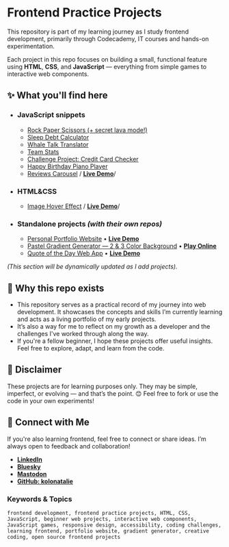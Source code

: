 # Frontend Practice Projects
 
This repository is part of my learning journey as I study frontend development, primarily through Codecademy, IT courses and hands-on experimentation.

Each project in this repo focuses on building a small, functional feature using **HTML**, **CSS**, and **JavaScript** — everything from simple games to interactive web components.


## ✨ What you'll find here

- ### JavaScript snippets

  -  [Rock Paper Scissors (+ secret lava mode!)](/Projects/Rock-Paper-or-Scissors-JS/)
  -  [Sleep Debt Calculator](/Projects/Sleep-Debt-Calculator/)
  -  [Whale Talk Translator](/Projects/Whale-Talk-Translator-JS/)
  -  [Team Stats](/Projects/Team-Stats-JS/)
  -  [Challenge Project: Credit Card Checker](/Projects/Challenge-Project-Credit-Card-Checker/)
  -  [Happy Birthday Piano Player](/Projects/Happy-Birthday-Piano-Player/)
  -  [Reviews Carousel](/Projects/Reviews/) / **[Live Demo](https://codepen.io/kolonatalie/pen/empVQay)**/

- ### HTML&CSS

  -  [Image Hover Effect](/Projects/Image-hover-effect-CSS/)  / **[Live Demo](https://codepen.io/kolonatalie/pen/RNWxMBw)**/


- ### Standalone projects *(with their own repos)*
  - [Personal Portfolio Website](https://github.com/kolonatalie/portfolio) • **[Live Demo](https://kolonatalie.github.io/portfolio/)**
  - [Pastel Gradient Generator — 2 & 3 Color Background](https://github.com/kolonatalie/pastel-gradient-generator) • **[Play Online](https://kolonatalie.github.io/pastel-gradient-generator/)**
  - [Quote of the Day Web App](https://github.com/kolonatalie/quote-of-the-day) • **[Live Demo](https://kolonatalie.github.io/quote-of-the-day/)**

*(This section will be dynamically updated as I add projects).*


## 📁 Why this repo exists

-  This repository serves as a practical record of my journey into web development. It showcases the concepts and skills I’m currently learning and acts as a living portfolio of my early projects.
-  It’s also a way for me to reflect on my growth as a developer and the challenges I've worked through along the way.
-  If you're a fellow beginner, I hope these projects offer useful insights. Feel free to explore, adapt, and learn from the code.


## 📌 Disclaimer

These projects are for learning purposes only. They may be simple, imperfect, or evolving — and that’s the point. 😊
Feel free to fork or use the code in your own experiments!


## 🔗 Connect with Me

If you're also learning frontend, feel free to connect or share ideas. I’m always open to feedback and collaboration!

- **[LinkedIn](https://www.linkedin.com/in/kolonatalie/)**
- **[Bluesky](https://bsky.app/profile/kolonatalie.bsky.social)**
- **[Mastodon](https://mastodon.social/@kolonatalie)**
- **[GitHub: kolonatalie](https://github.com/kolonatalie)**

### Keywords & Topics

`frontend development, frontend practice projects, HTML, CSS, JavaScript, beginner web projects, interactive web components, JavaScript games, responsive design, accessibility, coding challenges, learning frontend, portfolio website, gradient generator, creative coding, open source frontend projects`